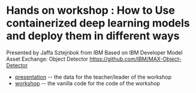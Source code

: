 # 
# Hands on workshop : How to Use containerized deep learning models and deploy them in different ways 
  Presented by Jaffa Sztejnbok from  IBM
  Based on IBM Developer Model Asset Exchange: Object Detector https://github.com/IBM/MAX-Object-Detector

- [presentation](./presentation) -- the data for the teacher/leader of the workshop
- [workshop](./workshop) -- the vanilla code for the code of the workshop

